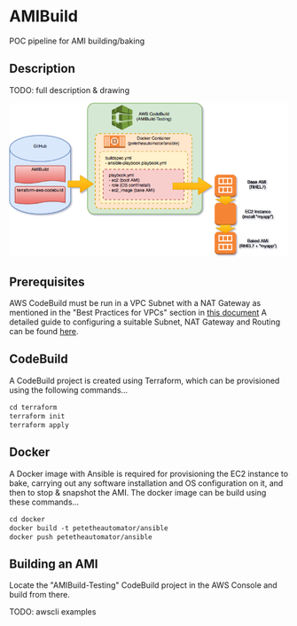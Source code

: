 AMIBuild
========

POC pipeline for AMI building/baking


Description
-----------

TODO: full description & drawing

![AMI Build Process Drawing](docs/AMIBuild-Process.png)

Prerequisites
-------------

AWS CodeBuild must be run in a VPC Subnet with a NAT Gateway as mentioned in the "Best Practices for VPCs" section in [this document](https://docs.aws.amazon.com/codebuild/latest/userguide/vpc-support.html#best-practices-for-vpcs)  A detailed guide to configuring a suitable Subnet, NAT Gateway and Routing can be found [here](https://docs.aws.amazon.com/AmazonVPC/latest/UserGuide//VPC_Scenario2.html).


CodeBuild
---------

A CodeBuild project is created using Terraform, which can be provisioned using the following commands...

```
cd terraform
terraform init
terraform apply
```

Docker
------

A Docker image with Ansible is required for provisioning the EC2 instance to bake, carrying out any software installation and OS configuration on it, and then to stop & snapshot the AMI.  The docker image can be build using these commands...

```
cd docker
docker build -t petetheautomator/ansible
docker push petetheautomator/ansible
```


Building an AMI
---------------

Locate the "AMIBuild-Testing" CodeBuild project in the AWS Console and build from there.

TODO: awscli examples
